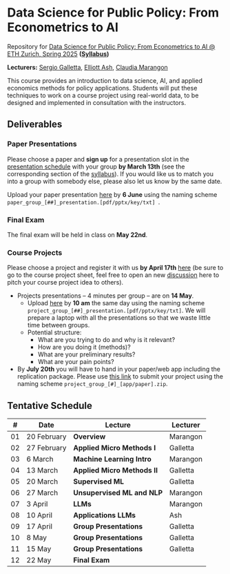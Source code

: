 # Data Science for Public Policy: From Econometrics to AI
Repository for [Data Science for Public Policy: From Econometrics to AI @ ETH Zurich, Spring 2025](https://www.vvz.ethz.ch/Vorlesungsverzeichnis/lerneinheit.view?semkez=2025S&ansicht=ALLE&lerneinheitId=186977&lang=en) **([Syllabus](https://docs.google.com/document/d/1omPjg99B_592PlmTMVlJ7Dtt-6yzdfDW9aqG5S0-7FM/edit?usp=sharing))**

**Lecturers:** [Sergio Galletta](https://sergio-galletta.com), [Elliott Ash](https://elliottash.com), [Claudia Marangon](https://claudiamarangon.github.io/)

This course provides an introduction to data science, AI, and applied economics methods for policy applications. Students will put these techniques to work on a course project using real-world data, to be designed and implemented in consultation with the instructors.

## Deliverables

### Paper Presentations

Please choose a paper and **sign up** for a presentation slot in the [presentation schedule](https://docs.google.com/spreadsheets/d/1BE7AYdNygbMA1QcU8weLlh-wg-jnq0QJ04GFo6yW8xw/edit?usp=sharing) with your group **by March 13th** (see the corresponding section of the [syllabus](https://docs.google.com/spreadsheets/d/1LOqYHU45xo_V5uKVIG8Uh4UZGLpuu7uVp1RViAwdxMI/edit?gid=0#gid=0)). If you would like us to match you into a group with somebody else, please also let us know by the same date.

Upload your paper presentation [here](https://www.polybox.ethz.ch/index.php/s/Gx6AVkOmZpL3WlZ) by **6 June** using the naming scheme `paper_group_[##]_presentation.[pdf/pptx/key/txt]
`.

### Final Exam

The final exam will be held in class on **May 22nd**.

### Course Projects

Please choose a project and register it with us **by April 17th** [here](https://docs.google.com/spreadsheets/d/1bridX5ac5SodEJNFDso5QZQ1yDhovto4iXeF7ck8b2M/edit?gid=0#gid=0) (be sure to go to the course project sheet, feel free to open an new [discussion](https://github.com/ClaudiaMarangon/data-science-for-public-policy-2025/discussions) here to pitch your course project idea to others). 
* Projects presentations – 4 minutes per group – are on **14 May**.
  * Upload [here](https://www.polybox.ethz.ch/index.php/s/3ryQNwjLO2Zf9Pg) by **10 am** the same day using the naming scheme `project_group_[##]_presentation.[pdf/pptx/key/txt]`. We will prepare a laptop with all the presentations so that we waste little time between groups.
  * Potential structure:
    * What are you trying to do and why is it relevant?
    * How are you doing it (methods)?
    * What are your preliminary results?
    * What are your pain points?
* By **July 20th** you will have to hand in your paper/web app including the replication package. Please use [this link](https://www.polybox.ethz.ch/index.php/s/bP3yZytix7rxQBQ) to submit your project using the naming scheme `project_group_[#]_[app/paper].zip`.

## Tentative Schedule
| #  | Date        | Lecture                                                        | Lecturer           |
|----|-------------|----------------------------------------------------------------|--------------------|
| 01 | 20 February | **Overview**                                                   | Marangon           |
| 02 | 27 February | **Applied Micro Methods I**                                    | Galletta           |
| 03 | 6 March     | **Machine Learning Intro**                                     | Marangon           |
| 04 | 13 March    | **Applied Micro Methods II**                                   | Galletta           |
| 05 | 20 March    | **Supervised ML**                                              | Galletta           |
| 06 | 27 March    | **Unsupervised ML and NLP**                                    | Marangon           |
| 07 | 3 April     | **LLMs**                                                       | Marangon           |
| 08 | 10 April    | **Applications LLMs**                                          | Ash                |
| 09 | 17 April    | **Group Presentations**                                        | Galletta           |
| 10 | 8 May       | **Group Presentations**                                        | Galletta           |
| 11 | 15 May      | **Group Presentations**                                        | Galletta           |
| 12 | 22 May      | **Final Exam**                                                 |                    |
